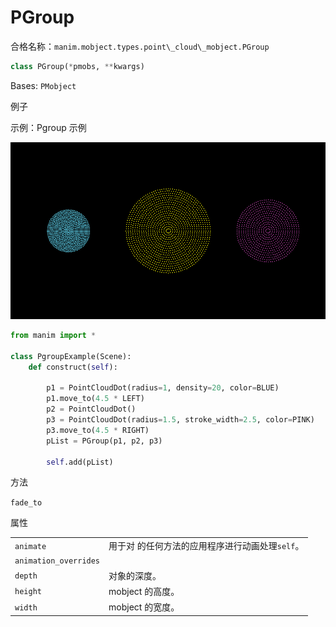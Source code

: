 # PGroup

合格名称：`manim.mobject.types.point\_cloud\_mobject.PGroup`


```py
class PGroup(*pmobs, **kwargs)
```

Bases: `PMobject`

例子

示例：Pgroup 示例

![PgroupExample-1.png](../../static/PgroupExample-1.png)

```py
from manim import *

class PgroupExample(Scene):
    def construct(self):

        p1 = PointCloudDot(radius=1, density=20, color=BLUE)
        p1.move_to(4.5 * LEFT)
        p2 = PointCloudDot()
        p3 = PointCloudDot(radius=1.5, stroke_width=2.5, color=PINK)
        p3.move_to(4.5 * RIGHT)
        pList = PGroup(p1, p2, p3)

        self.add(pList)
```


方法


`fade_to`


属性

|||
|-|-|
`animate`|用于对 的任何方法的应用程序进行动画处理`self`。
`animation_overrides`|
`depth`|对象的深度。
`height`|mobject 的高度。
`width`|mobject 的宽度。
